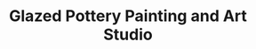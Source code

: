 ---
title: "Glazed Pottery Painting and Art Studio"
url: /glastonbury/glazed-pottery-painting-and-art-studio/
shop: art
---